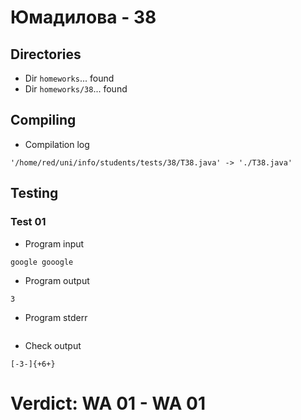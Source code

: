 # Юмадилова - 38
## Directories
- Dir `homeworks`... found
- Dir `homeworks/38`... found
## Compiling
- Compilation log
```
'/home/red/uni/info/students/tests/38/T38.java' -> './T38.java'

```
## Testing
### Test 01
- Program input
```
google gooogle

```
- Program output
```
3

```
- Program stderr
```

```
- Check output
```
[-3-]{+6+}

```
# Verdict: **WA 01** - WA 01
